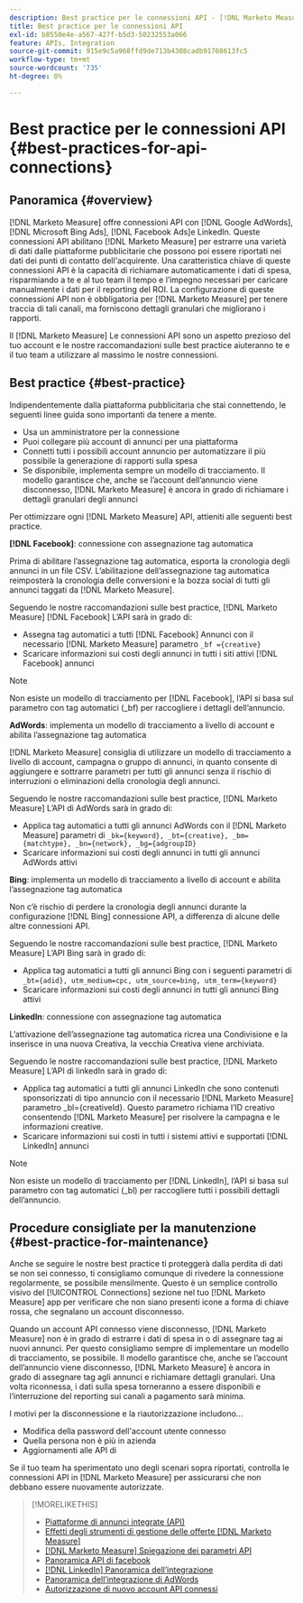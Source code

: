 ```yaml
---
description: Best practice per le connessioni API - [!DNL Marketo Measure]
title: Best practice per le connessioni API
exl-id: b8550e4e-a567-427f-b5d3-50232553a066
feature: APIs, Integration
source-git-commit: 915e9c5a968ffd9de713b4308cadb91768613fc5
workflow-type: tm+mt
source-wordcount: '735'
ht-degree: 0%

---
```


# Best practice per le connessioni API {#best-practices-for-api-connections}

## Panoramica {#overview}

[!DNL Marketo Measure] offre connessioni API con [!DNL Google AdWords], [!DNL Microsoft Bing Ads], [!DNL Facebook Ads]e LinkedIn. Queste connessioni API abilitano [!DNL Marketo Measure] per estrarre una varietà di dati dalle piattaforme pubblicitarie che possono poi essere riportati nei dati dei punti di contatto dell&#39;acquirente. Una caratteristica chiave di queste connessioni API è la capacità di richiamare automaticamente i dati di spesa, risparmiando a te e al tuo team il tempo e l’impegno necessari per caricare manualmente i dati per il reporting del ROI. La configurazione di queste connessioni API non è obbligatoria per [!DNL Marketo Measure] per tenere traccia di tali canali, ma forniscono dettagli granulari che migliorano i rapporti.

Il [!DNL Marketo Measure] Le connessioni API sono un aspetto prezioso del tuo account e le nostre raccomandazioni sulle best practice aiuteranno te e il tuo team a utilizzare al massimo le nostre connessioni.

## Best practice {#best-practice}

Indipendentemente dalla piattaforma pubblicitaria che stai connettendo, le seguenti linee guida sono importanti da tenere a mente.

* Usa un amministratore per la connessione
* Puoi collegare più account di annunci per una piattaforma
* Connetti tutti i possibili account annuncio per automatizzare il più possibile la generazione di rapporti sulla spesa
* Se disponibile, implementa sempre un modello di tracciamento. Il modello garantisce che, anche se l’account dell’annuncio viene disconnesso, [!DNL Marketo Measure] è ancora in grado di richiamare i dettagli granulari degli annunci

Per ottimizzare ogni [!DNL Marketo Measure] API, attieniti alle seguenti best practice.

**[!DNL Facebook]**: connessione con assegnazione tag automatica

Prima di abilitare l’assegnazione tag automatica, esporta la cronologia degli annunci in un file CSV. L’abilitazione dell’assegnazione tag automatica reimposterà la cronologia delle conversioni e la bozza social di tutti gli annunci taggati da [!DNL Marketo Measure].

Seguendo le nostre raccomandazioni sulle best practice, [!DNL Marketo Measure] [!DNL Facebook] L’API sarà in grado di:

* Assegna tag automatici a tutti [!DNL Facebook] Annunci con il necessario [!DNL Marketo Measure] parametro `_bf ={creative}`
* Scaricare informazioni sui costi degli annunci in tutti i siti attivi [!DNL Facebook] annunci

>[!NOTE]
>
>Non esiste un modello di tracciamento per [!DNL Facebook], l’API si basa sul parametro con tag automatici (_bf) per raccogliere i dettagli dell’annuncio.

**AdWords**: implementa un modello di tracciamento a livello di account e abilita l’assegnazione tag automatica

[!DNL Marketo Measure] consiglia di utilizzare un modello di tracciamento a livello di account, campagna o gruppo di annunci, in quanto consente di aggiungere e sottrarre parametri per tutti gli annunci senza il rischio di interruzioni o eliminazioni della cronologia degli annunci.

Seguendo le nostre raccomandazioni sulle best practice, [!DNL Marketo Measure] L’API di AdWords sarà in grado di:

* Applica tag automatici a tutti gli annunci AdWords con il [!DNL Marketo Measure] parametri di `_bk={keyword}, _bt={creative}, _bm={matchtype}, _bn={network}, _bg={adgroupID}`
* Scaricare informazioni sui costi degli annunci in tutti gli annunci AdWords attivi

**Bing**: implementa un modello di tracciamento a livello di account e abilita l’assegnazione tag automatica

Non c’è rischio di perdere la cronologia degli annunci durante la configurazione [!DNL Bing] connessione API, a differenza di alcune delle altre connessioni API.

Seguendo le nostre raccomandazioni sulle best practice, [!DNL Marketo Measure] L’API Bing sarà in grado di:
* Applica tag automatici a tutti gli annunci Bing con i seguenti parametri di `_bt={adid}, utm_medium=cpc, utm_source=bing, utm_term={keyword}`
* Scaricare informazioni sui costi degli annunci in tutti gli annunci Bing attivi

**LinkedIn**: connessione con assegnazione tag automatica

L’attivazione dell’assegnazione tag automatica ricrea una Condivisione e la inserisce in una nuova Creativa, la vecchia Creativa viene archiviata.

Seguendo le nostre raccomandazioni sulle best practice, [!DNL Marketo Measure] L’API di linkedIn sarà in grado di:

* Applica tag automatici a tutti gli annunci LinkedIn che sono contenuti sponsorizzati di tipo annuncio con il necessario [!DNL Marketo Measure] parametro _bl={creativeId}. Questo parametro richiama l’ID creativo consentendo [!DNL Marketo Measure] per risolvere la campagna e le informazioni creative.
* Scaricare informazioni sui costi in tutti i sistemi attivi e supportati [!DNL LinkedIn] annunci

>[!NOTE]
>
>Non esiste un modello di tracciamento per [!DNL LinkedIn], l’API si basa sul parametro con tag automatici (_bl) per raccogliere tutti i possibili dettagli dell’annuncio.

## Procedure consigliate per la manutenzione {#best-practice-for-maintenance}

Anche se seguire le nostre best practice ti proteggerà dalla perdita di dati se non sei connesso, ti consigliamo comunque di rivedere la connessione regolarmente, se possibile mensilmente. Questo è un semplice controllo visivo del [!UICONTROL Connections] sezione nel tuo [!DNL Marketo Measure] app per verificare che non siano presenti icone a forma di chiave rossa, che segnalano un account disconnesso.

Quando un account API connesso viene disconnesso, [!DNL Marketo Measure] non è in grado di estrarre i dati di spesa in o di assegnare tag ai nuovi annunci. Per questo consigliamo sempre di implementare un modello di tracciamento, se possibile. Il modello garantisce che, anche se l’account dell’annuncio viene disconnesso, [!DNL Marketo Measure] è ancora in grado di assegnare tag agli annunci e richiamare dettagli granulari. Una volta riconnessa, i dati sulla spesa torneranno a essere disponibili e l’interruzione del reporting sui canali a pagamento sarà minima.

I motivi per la disconnessione e la riautorizzazione includono...

* Modifica della password dell&#39;account utente connesso
* Quella persona non è più in azienda
* Aggiornamenti alle API di

Se il tuo team ha sperimentato uno degli scenari sopra riportati, controlla le connessioni API in [!DNL Marketo Measure] per assicurarsi che non debbano essere nuovamente autorizzate.

>[!MORELIKETHIS]
>
>* [Piattaforme di annunci integrate (API)](/help/api-connections/utilizing-marketo-measures-api-connections/integrated-ad-platforms.md)
>* [Effetti degli strumenti di gestione delle offerte [!DNL Marketo Measure]](/help/api-connections/utilizing-marketo-measures-api-connections/how-bid-management-tools-affect-marketo-measure.md)
>* [[!DNL Marketo Measure] Spiegazione dei parametri API](/help/api-connections/utilizing-marketo-measures-api-connections/marketo-measure-parameters.md)
>* [Panoramica API di facebook](/help/api-connections/utilizing-marketo-measures-api-connections/facebook-api.md)
>* [[!DNL LinkedIn] Panoramica dell’integrazione](/help/api-connections/utilizing-marketo-measures-api-connections/linkedin-integration.md)
>* [Panoramica dell’integrazione di AdWords](/help/api-connections/utilizing-marketo-measures-api-connections/understanding-marketo-measure-adwords-tagging.md)
>* [Autorizzazione di nuovo account API connessi](/help/api-connections/utilizing-marketo-measures-api-connections/reauthorizing-connected-accounts.md)
